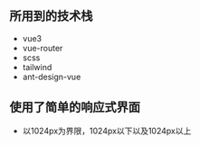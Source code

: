 ## 所用到的技术栈
* vue3
* vue-router
* scss
* tailwind
* ant-design-vue

## 使用了简单的响应式界面
* 以1024px为界限，1024px以下以及1024px以上


